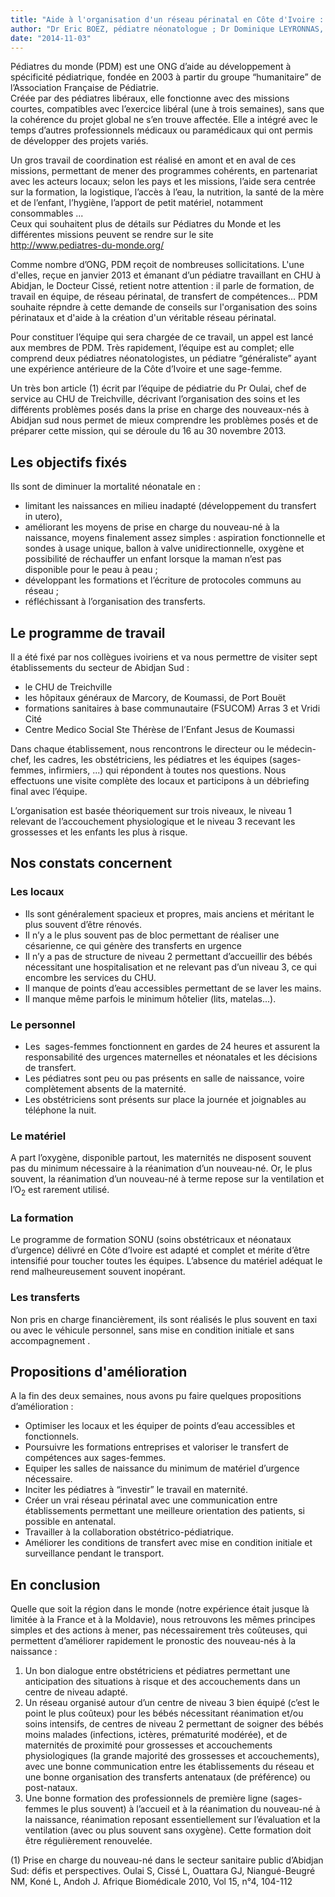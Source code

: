 ```yaml
---
title: "Aide à l'organisation d'un réseau périnatal en Côte d'Ivoire : témoignage"
author: "Dr Eric BOEZ, pédiatre néonatologue ; Dr Dominique LEYRONNAS, pédiatre néonatologue ; Dr Robert DEVAUX, pédiatre ; Camille DUJARDIN, sage-femme"
date: "2014-11-03"
---
```


<div class="teaser"><p>Pédiatres du monde (PDM) est une ONG d’aide au développement à spécificité pédiatrique, fondée en 2003 à partir du groupe “humanitaire” de l’Association Française de Pédiatrie.<br />
Créée par des pédiatres libéraux, elle fonctionne avec des missions courtes, compatibles avec l’exercice libéral (une à trois semaines), sans que la cohérence du projet global ne s’en trouve affectée. Elle a intégré avec le temps d’autres professionnels médicaux ou paramédicaux qui ont permis de développer des projets variés.</p></div>

Un gros travail de coordination est réalisé en amont et en aval de ces missions, permettant de mener des programmes cohérents, en partenariat avec les acteurs locaux; selon les pays et les missions, l’aide sera centrée sur la formation, la logistique, l’accès à l’eau, la nutrition, la santé de la mère et de l’enfant, l’hygiène, l’apport de petit matériel, notamment consommables ...  
Ceux qui souhaitent plus de détails sur Pédiatres du Monde et les différentes missions peuvent se rendre sur le site  
<http://www.pediatres-du-monde.org/>

Comme nombre d’ONG, PDM reçoit de nombreuses sollicitations. L'une d'elles, reçue en janvier 2013 et émanant d’un pédiatre travaillant en CHU à Abidjan, le Docteur Cissé, retient notre attention : il parle de formation, de travail en équipe, de réseau périnatal, de transfert de compétences... PDM souhaite répndre à cette demande de conseils sur l'organisation des soins périnataux et d'aide à la création d'un véritable réseau périnatal.

Pour constituer l’équipe qui sera chargée de ce travail, un appel est lancé aux membres de PDM. Très rapidement, l’équipe est au complet; elle comprend deux pédiatres néonatologistes, un pédiatre “généraliste” ayant une expérience antérieure de la Côte d’Ivoire et une sage-femme.

Un très bon article (1) écrit par l’équipe de pédiatrie du Pr Oulai, chef de service au CHU de Treichville, décrivant l’organisation des soins et les différents problèmes posés dans la prise en charge des nouveaux-nés à Abidjan sud nous permet de mieux comprendre les problèmes posés et de préparer cette mission, qui se déroule du 16 au 30 novembre 2013.

## Les objectifs fixés

Ils sont de diminuer la mortalité néonatale en :

- limitant les naissances en milieu inadapté (développement du transfert in utero),
- améliorant les moyens de prise en charge du nouveau-né à la naissance, moyens finalement assez simples : aspiration fonctionnelle et sondes à usage unique, ballon à valve unidirectionnelle, oxygène et possibilité de réchauffer un enfant lorsque la maman n’est pas disponible pour le peau à peau ;
- développant les formations et l’écriture de protocoles communs au réseau ;
- réfléchissant à l’organisation des transferts.

## Le programme de travail

Il a été fixé par nos collègues ivoiriens et va nous permettre de visiter sept établissements du secteur de Abidjan Sud :

- le CHU de Treichville
- les hôpitaux généraux de Marcory, de Koumassi, de Port Bouët
- formations sanitaires à base communautaire (FSUCOM) Arras 3 et Vridi Cité
- Centre Medico Social Ste Thérèse de l’Enfant Jesus de Koumassi

Dans chaque établissement, nous rencontrons le directeur ou le médecin-chef, les cadres, les obstétriciens, les pédiatres et les équipes (sages-femmes, infirmiers, ...) qui répondent à toutes nos questions. Nous effectuons une visite complète des locaux et participons à un débriefing final avec l’équipe.

L’organisation est basée théoriquement sur trois niveaux, le niveau 1 relevant de l’accouchement physiologique et le niveau 3 recevant les grossesses et les enfants les plus à risque.

## Nos constats concernent

### Les locaux

- Ils sont généralement spacieux et propres, mais anciens et méritant le plus souvent d’être rénovés.
- Il n’y a le plus souvent pas de bloc permettant de réaliser une césarienne, ce qui génère des transferts en urgence
- Il n’y a pas de structure de niveau 2 permettant d’accueillir des bébés nécessitant une hospitalisation et ne relevant pas d’un niveau 3, ce qui encombre les services du CHU.
- Il manque de points d’eau accessibles permettant de se laver les mains.
- Il manque même parfois le minimum hôtelier (lits, matelas...).

### Le personnel

- Les  sages-femmes fonctionnent en gardes de 24 heures et assurent la responsabilité des urgences maternelles et néonatales et les décisions de transfert.
- Les pédiatres sont peu ou pas présents en salle de naissance, voire complètement absents de la maternité.
- Les obstétriciens sont présents sur place la journée et joignables au téléphone la nuit.

### Le matériel

A part l’oxygène, disponible partout, les maternités ne disposent souvent pas du minimum nécessaire à la réanimation d’un nouveau-né. Or, le plus souvent, la réanimation d’un nouveau-né à terme repose sur la ventilation et l’O<sub>2</sub> est rarement utilisé. 

### La formation

Le programme de formation SONU (soins obstétricaux et néonataux d’urgence) délivré en Côte d’Ivoire est adapté et complet et mérite d’être intensifié pour toucher toutes les équipes. L’absence du matériel adéquat le rend malheureusement souvent inopérant.

### Les transferts

Non pris en charge financièrement, ils sont réalisés le plus souvent en taxi ou avec le véhicule personnel, sans mise en condition initiale et sans accompagnement .

## Propositions d'amélioration

A la fin des deux semaines, nous avons pu faire quelques propositions d’amélioration :

- Optimiser les locaux et les équiper de points d’eau accessibles et fonctionnels.
- Poursuivre les formations entreprises et valoriser le transfert de compétences aux sages-femmes.
- Equiper les salles de naissance du minimum de matériel d’urgence nécessaire.
- Inciter les pédiatres à “investir” le travail en maternité.
- Créer un vrai réseau périnatal avec une communication entre établissements permettant une meilleure orientation des patients, si possible en antenatal.
- Travailler à la collaboration obstétrico-pédiatrique.
- Améliorer les conditions de transfert avec mise en condition initiale et surveillance pendant le transport.

## En conclusion

Quelle que soit la région dans le monde (notre expérience était jusque là limitée à la France et à la Moldavie), nous retrouvons les mêmes principes simples et des actions à mener, pas nécessairement très coûteuses, qui permettent d’améliorer rapidement le pronostic des nouveau-nés à la naissance :

1.  Un bon dialogue entre obstétriciens et pédiatres permettant une anticipation des situations à risque et des accouchements dans un centre de niveau adapté.
2.  Un réseau organisé autour d’un centre de niveau 3 bien équipé (c’est le point le plus coûteux) pour les bébés nécessitant réanimation et/ou soins intensifs, de centres de niveau 2 permettant de soigner des bébés moins malades (infections, ictères, prématurité modérée), et de maternités de proximité pour grossesses et accouchements physiologiques (la grande majorité des grossesses et accouchements), avec une bonne communication entre les établissements du réseau et une bonne organisation des transferts antenataux (de préférence) ou post-nataux.
3.  Une bonne formation des professionnels de première ligne (sages-femmes le plus souvent) à l’accueil et à la réanimation du nouveau-né à la naissance, réanimation reposant essentiellement sur l’évaluation et la ventilation (avec ou plus souvent sans oxygène). Cette formation doit être régulièrement renouvelée.

\(1\) Prise en charge du nouveau-né dans le secteur sanitaire public d’Abidjan Sud: défis et perspectives. Oulai S, Cissé L, Ouattara GJ, Niangué-Beugré NM, Koné L, Andoh J. Afrique Biomédicale 2010, Vol 15, n°4, 104-112
